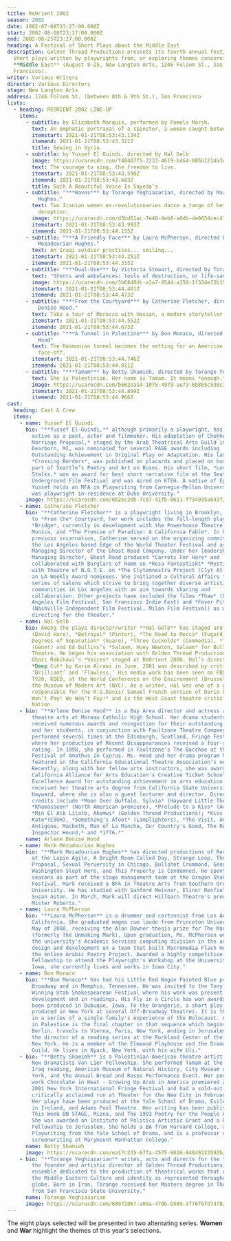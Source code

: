 ```yaml
---
title: ReOrient 2002
season: 2002
date: 2002-07-08T23:27:00.000Z
start: 2002-08-08T23:27:00.000Z
end: 2002-08-25T23:27:00.000Z
heading: A Festival of Short Plays about the Middle East
description: Golden Thread Productions presents its fourth annual festival of
  short plays written by playwrights from, or exploring themes concerning, the
  **Middle East** (August 8–25, New Langton Arts, 1246 Folsom St., San
  Francisco).
writer: Various Writers
director: Various Directors
stage: New Langton Arts
address: 1246 Folsom St. (between 8th & 9th St.), San Francisco
lists:
  - heading: REORIENT 2002 LINE-UP
    items:
      - subtitle: by Elizabeth Marquis, performed by Pamela Marsh.
        text: An emphatic portrayal of a spinster, a woman caught between cultures.
        itemstart: 2021-01-21T08:53:43.134Z
        itemend: 2021-01-21T08:53:43.321Z
        title: Sewing in Syria
      - subtitle: by Yussef El Guindi, directed by Hal Gelb
        image: https://ucarecdn.com/f48407f5-2233-4619-b464-005b121da3cd/
        text: The courage to sing, the freedom to live.
        itemstart: 2021-01-21T08:53:43.590Z
        itemend: 2021-01-21T08:53:43.683Z
        title: Such A Beautiful Voice Is Sayeda’s
      - subtitle: "***Waves*** by Torange Yeghiazarian, directed by Mark Mezadourian
          Hughes."
        text: Two Iranian women ex-revolutionaries dance a tango of betrayal and
          deception.
        image: https://ucarecdn.com/d3bd61ac-7e46-4eb8-a6db-de0654cec41e/
        itemstart: 2021-01-21T08:53:43.993Z
        itemend: 2021-01-21T08:53:44.155Z
      - subtitle: "***A Friendly Face*** by Laura McPherson, directed by Mark
          Mezadourian Hughes."
        text: An Iraqi soldier practices... smiling...
        itemstart: 2021-01-21T08:53:44.251Z
        itemend: 2021-01-21T08:53:44.333Z
      - subtitle: "***Dual-Use*** by Victoria Stewart, directed by Torange Yeghiazarian"
        text: "Stents and ambulances: tools of destruction, or life-savers?"
        image: https://ucarecdn.com/3b6840dc-a1a7-4544-a150-1f324e72b19f/
        itemstart: 2021-01-21T08:53:44.401Z
        itemend: 2021-01-21T08:53:44.473Z
      - subtitle: "***From the Courtyard*** by Catherine Fletcher, directed by Arlene
          Denise Hood."
        text: Take a tour of Morocco with Hassan, a modern storyteller.
        itemstart: 2021-01-21T08:53:44.552Z
        itemend: 2021-01-21T08:53:44.673Z
      - subtitle: "***A Tunnel in Palestine*** by Don Monaco, directed by Arlene Denise
          Hood"
        text: The Hasmonian tunnel becomes the setting for an American couple’s
          face-off.
        itemstart: 2021-01-21T08:53:44.746Z
        itemend: 2021-01-21T08:53:44.811Z
      - subtitle: "***Tamam*** by Betty Shamieh, directed by Torange Yeghiazarian"
        text: She is Palestinian. Her name is Tamam. It means *enough.*
        image: https://ucarecdn.com/b662ea14-1075-4979-ae73-6b865c938ca8/
        itemstart: 2021-01-21T08:53:44.899Z
        itemend: 2021-01-21T08:53:44.966Z
cast:
  heading: Cast & Crew
  items:
    - name: Yussef El Guindi
      bio: "**Yussef El-Guindi,** although primarily a playwright, has also been
        active as a poet, actor and filmmaker. His adaptation of Chekhov's *A
        Marriage Proposal,* staged by the Arab Theatrical Arts Guild in
        Dearborn, MI, was nominated for several PAGE awards including
        Outstanding Achievement in Original Play or Adaptation. His last poem,
        *Crossing Borders*, was published on placards and placed on buses as
        part of Seattle’s Poetry and Art on Buses. His short film, *Love
        Stalks,* won an award for best short narrative film at the Seattle
        Underground Film Festival and was aired on KTEH. A native of Egypt,
        Yussef holds an MFA in Playwriting from Carnegie-Mellon University and
        was playwright in-residence at Duke University."
      image: https://ucarecdn.com/6b2ec2db-7c87-41fb-8611-ff34935a043f/
    - name: Catherine Fletcher
      bio: "**Catherine Fletcher** is a playwright living in Brooklyn, NY. In addition
        to *From the* Courtyard, her work includes the full-length plays
        *Bridge*, currently in development with the Powerhouse Theatre in Santa
        Monica, and *The Promise of Paradise: A California Fable*. In her
        previous incarnation, Catherine served on the organizing committee of
        the Los Angeles based Edge of the World Theater Festival and as the
        Managing Director of the Ghost Road Company. Under her leadership as
        Managing Director, Ghost Road produced *Carrots For Hare* and
        collaborated with Burglars of Hamm on *Resa Fantastiskt* *Mystisk* and
        with Theatre of N.O.T.E. on *The Clytemnestra Project (Clyt At Home),*
        an LA Weekly Award nominees. She initiated a Cultural Affairs funded
        series of salons which strive to bring together diverse artistic
        communities in Los Angeles with an aim towards sharing and
        collaboration. Other projects have included the films *Thaw* (Los
        Angeles Film Festival, San Francisco Indie Fest) and *Fever Pitch*
        (Nashville Independent Film Festival, Milan Film Festival) as well as
        directing for the theater."
    - name: Hal Gelb
      bio: Among the plays director/writer **Hal Gelb** has staged are *Knuckle*
        (David Hare), *Betrayal* (Pinter), *The Road to Mecca* (Fugard), *Six
        Degrees of Separation* (Guare), *Three Cuckolds* (Commedia), *The Maids*
        (Genet) and Ed Bullins’s *Salaam, Huey Newton, Salaam* for Bullins’s BMT
        Theatre. He began his association with Golden Thread Productions with
        Ghazi Rabihavi’s *Voices* staged at ReOrient 2000. Hal’s direction of
        *Deep Cut* by Karim Alrawi in June, 2001 was described by critics as
        ‘Brilliant’ and ‘Flawless.’ His media work has been seen on PBS, KTVU,
        TV20, KQED, at the World Conference on the Environment (Brussels) and
        the Museum of Modern Art (NYC). As a writer, Hal was one of a group
        responsible for the R.G.Davis/ Samuel French version of Dario Fo’s *We
        Won’t Pay! We Won’t Pay!* and is the West Coast theatre critic for The
        Nation.
    - bio: "**Arlene Denise Hood** is a Bay Area director and actress and teaches
        theatre arts at Moreau Catholic High School. Her drama students have
        received numerous awards and recognition for their outstanding work. She
        and her students, in conjunction with Faultzone Theatre Company, have
        performed several times at the Edinburgh, Scotland, Fringe Festival,
        where her production of Recent Disappearances received a four-star
        rating. In 1998, she performed in Faultzone's The Bacchae at the
        Festival of Amathus in Cyprus. Ms. Hood and her drama program have been
        featured in the California Educational Theatre Association's newsletter.
        Recently, along with her fellow arts instructors, she was awarded The
        California Alliance for Arts Education's Creative Ticket School of
        Excellence Award for outstanding achievement in arts education. Arlene
        received her theatre arts degree from California State University,
        Hayward, where she is also a guest lecturer and director. Directing
        credits include *Moon Over Buffalo, Sylvia* (Hayward Little Theatre),
        *Khamasseen* (North American premiere), *Prelude to a Kiss* (Act Now!),
        *Min El Alb Lilalb, Akemwi* (Golden Thread Productions); *Kiss Me
        Kate*(CSUH), *Something's Afoot* (Lamplighters), *The Visit, Anouilh's
        Antigone, Macbeth, Man of La Mancha, Our Country's Good, The Real
        Inspector Hound,* and *1776.*"
      name: Arlene Denise Hood
    - name: Mark Mezadourian Hughes
      bio: "**Mark Mezadourian Hughes** has directed productions of Reckless, Picasso
        at the Lapin Agile, A Bright Room Called Day, Strange Loop, The
        Proposal, Sexual Perversity in Chicago, Bullshot Crummond, George
        Washington Slept Here, and This Property is Condemned. He spent several
        seasons as part of the stage management team at the Oregon Shakespeare
        Festival. Mark received a BFA in Theatre Arts from Southern Oregon
        University. He has studied with Sanford Meisner, Elinor Renfield and
        Susan Aston. In March, Mark will direct Hillbarn Theatre's production of
        Mister Roberts."
    - name: Laura McPherson
      bio: "**Laura McPherson** is a drummer and cartoonist from Los Angeles,
        California. She graduated magna cum laude from Princeton University in
        May of 2000, receiving the Alan Downer thesis prize for The Marks of Men
        (formerly The Unmaking Mark). Upon graduation, Ms. McPherson worked for
        the university's Academic Services computing division in the area of web
        design and development on a team that built Macromedia Flash modules for
        the online Arabic Poetry Project. Awarded a highly competitive Iowa Arts
        Fellowship to attend the Playwright's Workshop at the University of
        Iowa, she currently lives and works in Iowa City."
    - name: Don Monaco
      bio: "**Don Monaco** has had his Little Red Wagon Painted Blue produced off-off
        Broadway and in Memphis, Tennessee. He was invited to the Tony Award
        Winning Utah Shakespearean Festival where his work was present in
        development and in readings. His Fly in a Circle has won awards and has
        been produced in Dubuque, Iowa. To the Orangerie, a short play has been
        produced in New York at several Off-Broadway theatres. It is the second
        in a series of a single family's experience of the Holocaust. A Tunnel
        in Palestine is the final chapter in that sequence which begins in
        Berlin, travels to Vienna, Paris, New York, ending in Jerusalem. Don is
        the director of a reading series at the Rockland Center of the Arts in
        New York. He is a member of the Elmwood Playhouse and the Dramatists
        Guild. He lives in Nyack, New York, with his wife Uli."
    - bio: "**Betty Shamieh** is a Palestinian-American theatre artist. She received a
        New Dramatists Van Lier Fellowship. She performed Tamam at the Imagine:
        Iraq reading, American Museum of Natural History, City Museum of New
        York, and the Annual Bread and Roses Performance Event. Her performance
        work Chocolate in Heat - Growing Up Arab in America premiered at the
        2001 New York International Fringe Festival and had a sold-out and
        critically acclaimed run at Theater for the New City in February 2002.
        Her plays have been produced at the Yale School of Drama, Exiles Theatre
        in Ireland, and Adams Pool Theatre. Her writing has been published in
        This Week ON STAGE, Mizna, and The 1993 Poetry for the People Anthology.
        She was awarded an Institute of Politics Artistic Grant and a Radcliffe
        Fellowship to Jerusalem. She holds a BA from Harvard College, an MFA in
        Playwriting from the Yale School of Drama, and is a professor of
        screenwriting at Marymount Manhattan College."
      name: Betty Shamieh
      image: https://ucarecdn.com/ea17c235-67fa-4575-9026-84049223593b/
    - bio: "**Torange Yeghiazarian** writes, acts and directs for the theatre and is
        the founder and artistic director of Golden Thread Productions, an
        ensemble dedicated to the production of theatrical works that explore
        the Middle Eastern Culture and identity as represented throughout the
        globe. Born in Iran, Torange received her Masters degree in Theatre Arts
        from San Francisco State University."
      name: Torange Yeghiazarian
      image: https://ucarecdn.com/68972067-a09a-479b-b569-3f76f6fd7478/
---
```

The eight plays selected will be presented in two alternating series. **Women** and **War** highlight the themes of this year’s selections.
